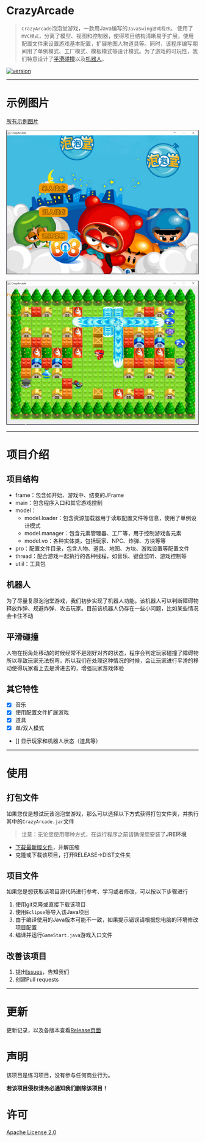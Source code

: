 # CrazyArcade
> `CrazyArcade`泡泡堂游戏，一款用Java编写的`JavaSwing游戏程序`。
使用了`MVC模式`，分离了模型、视图和控制器，使得项目结构清晰易于扩展，使用配置文件来设置游戏基本配置，扩展地图人物道具等。同时，该程序编写期间用了单例模式、工厂模式、模板模式等设计模式。为了游戏的可玩性，我们特意设计了[平滑碰撞](##平滑碰撞)以及[机器人](##机器人)。

[![version](https://img.shields.io/badge/Version-1.0-green)](https://github.com/SCNU-A225/CrazyArcade)

---
# 示例图片
[所有示例图片](./EXAMPLE/SCREENSHOT/)

![example photo](./EXAMPLE/SCREENSHOT/begin.png)

![example photo](./EXAMPLE/SCREENSHOT/game2.png)

---
# 项目介绍
## 项目结构
* frame：包含如开始、游戏中、结束的JFrame
* main：包含程序入口和其它游戏控制
* model：
    * model.loader：包含资源加载器用于读取配置文件等信息，使用了单例设计模式
    * model.manager：包含元素管理器、工厂等，用于控制游戏各元素
    * model.vo：各种实体类，包括玩家、NPC、炸弹、方块等等
* pro：配置文件目录，包含人物、道具、地图、方块、游戏设置等配置文件
* thread：配合游戏一起执行的各种线程，如音乐、键盘监听、游戏控制等
* utiil：工具包

## 机器人
为了尽量复原泡泡堂游戏，我们初步实现了机器人功能。该机器人可以判断障碍物释放炸弹、规避炸弹、攻击玩家。目前该机器人仍存在一些小问题，比如某些情况会卡住不动
## 平滑碰撞
人物在拐角处移动的时候经常不是刚好对齐的状态，程序会判定玩家碰撞了障碍物所以导致玩家无法拐弯。所以我们在处理这种情况的时候，会让玩家进行平滑的移动使得玩家看上去是滑进去的，增强玩家游戏体验
## 其它特性
- [x] 音乐
- [x] 使用配置文件扩展游戏
- [x] 道具
- [x] 单/双人模式
- [] 显示玩家和机器人状态（道具等）

---
# 使用
## 打包文件
如果您仅是想试玩该泡泡堂游戏，那么可以选择以下方式获得打包文件夹，并执行其中的`CrazyArcade.jar`文件
> 注意：无论您使用哪种方式，在运行程序之前请确保您安装了**JRE环境**

* [下载最新版文件](https://github.com/SCNU-A225/CrazyArcade/releases)，并解压缩
* 克隆或下载该项目，打开RELEASE->DIST文件夹
## 项目文件
如果您是想获取该项目源代码进行参考、学习或者修改，可以按以下步骤进行

1. 使用git克隆或直接下载该项目
2. 使用`Eclipse`等导入该Java项目
3. 由于编译使用的Java版本可能不一致，如果提示错误请根据您电脑的环境修改项目配置
4. 编译并运行`GameStart.java`游戏入口文件

## 改善该项目
1. 提出[Issues](https://github.com/SCNU-A225/CrazyArcade/issues)，告知我们
2. 创建Pull requests

---
# 更新
更新记录，以及各版本查看[Release页面](https://github.com/SCNU-A225/CrazyArcade/releases)

# 声明
该项目是练习项目，没有参与任何商业行为。

**若该项目侵权请务必通知我们删除该项目！**

# 许可
[Apache License 2.0](https://github.com/SCNU-A225/CrazyArcade/blob/master/LICENSE)

